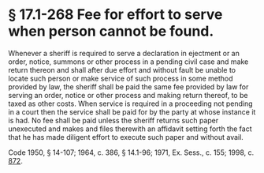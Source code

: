 # § 17.1-268 Fee for effort to serve when person cannot be found.

<p>Whenever a sheriff is required to serve a declaration in ejectment or an order, notice, summons or other process in a pending civil case and make return thereon and shall after due effort and without fault be unable to locate such person or make service of such process in some method provided by law, the sheriff shall be paid the same fee provided by law for serving an order, notice or other process and making return thereof, to be taxed as other costs. When service is required in a proceeding not pending in a court then the service shall be paid for by the party at whose instance it is had. No fee shall be paid unless the sheriff returns such paper unexecuted and makes and files therewith an affidavit setting forth the fact that he has made diligent effort to execute such paper and without avail.</p><p>Code 1950, § 14-107; 1964, c. 386, § 14.1-96; 1971, Ex. Sess., c. 155; 1998, c. <a href='http://lis.virginia.gov/cgi-bin/legp604.exe?981+ful+CHAP0872'>872</a>.</p>